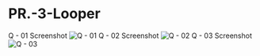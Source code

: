 # PR.-3-Looper
Q - 01 Screenshot
![Q - 01](https://github.com/user-attachments/assets/9f657388-2998-4b6b-b2a0-13f15f564c01)
Q - 02 Screenshot
![Q - 02](https://github.com/user-attachments/assets/4677a892-aad2-4401-93a8-e7ee2c2a011a)
Q - 03 Screenshot
![Q - 03](https://github.com/user-attachments/assets/612c48ac-a960-49b3-86e6-ab6d5cb54c73)
